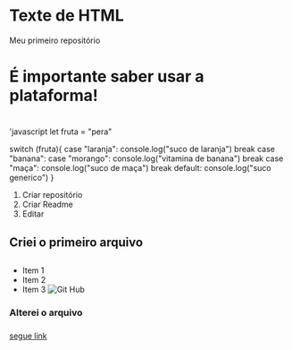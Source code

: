 # Texte de HTML
Meu primeiro repositório
# **É importante saber usar a plataforma!** <h1>
'javascript
let fruta = "pera"

switch (fruta){
    case "laranja":
    console.log("suco de laranja")
    break
    case "banana":
        case "morango":
        console.log("vitamina de banana")
        break
        case "maça":
            console.log("suco de maça")
        break
        default:
        console.log("suco generico")
}
1. Criar repositório
2. Criar Readme
3. Editar
## Criei o primeiro arquivo <h2>
* Item 1
* Item 2
* Item 3
![Git Hub](https://images.app.goo.gl/jLjWmHqUe8kTcTYs7)
### Alterei o arquivo <h3>
[segue link](https://github.com/dansfab/desafio-logica-inicial2/edit/Readme-edits/README.md)


